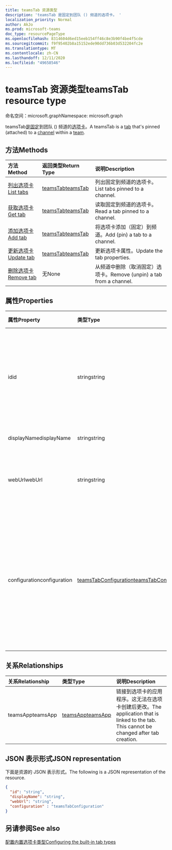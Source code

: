 ```yaml
---
title: teamsTab 资源类型
description: 'teamsTab 是固定到团队 () 频道的选项卡。 '
localization_priority: Normal
author: AkJo
ms.prod: microsoft-teams
doc_type: resourcePageType
ms.openlocfilehash: 8314604d6ed15eeb154ff46c8e3b90f4be4f5cde
ms.sourcegitcommit: f9f95402b8a15152ede90dd736b03d532204fc2e
ms.translationtype: MT
ms.contentlocale: zh-CN
ms.lasthandoff: 12/11/2020
ms.locfileid: "49658546"
---
```

# <a name="teamstab-resource-type"></a><span data-ttu-id="8570f-103">teamsTab 资源类型</span><span class="sxs-lookup"><span data-stu-id="8570f-103">teamsTab resource type</span></span>

<span data-ttu-id="8570f-104">命名空间：microsoft.graph</span><span class="sxs-lookup"><span data-stu-id="8570f-104">Namespace: microsoft.graph</span></span>



<span data-ttu-id="8570f-105">teamsTab[是固定](../resources/teamstab.md)到团队 () 频道的[](channel.md)[选项卡](team.md)。</span><span class="sxs-lookup"><span data-stu-id="8570f-105">A teamsTab is a [tab](../resources/teamstab.md) that's pinned (attached) to a [channel](channel.md) within a [team](team.md).</span></span> 

## <a name="methods"></a><span data-ttu-id="8570f-106">方法</span><span class="sxs-lookup"><span data-stu-id="8570f-106">Methods</span></span>

| <span data-ttu-id="8570f-107">方法</span><span class="sxs-lookup"><span data-stu-id="8570f-107">Method</span></span>       | <span data-ttu-id="8570f-108">返回类型</span><span class="sxs-lookup"><span data-stu-id="8570f-108">Return Type</span></span>  |<span data-ttu-id="8570f-109">说明</span><span class="sxs-lookup"><span data-stu-id="8570f-109">Description</span></span>|
|:---------------|:--------|:----------|
|[<span data-ttu-id="8570f-110">列出选项卡</span><span class="sxs-lookup"><span data-stu-id="8570f-110">List tabs</span></span>](../api/channel-list-tabs.md) | [<span data-ttu-id="8570f-111">teamsTab</span><span class="sxs-lookup"><span data-stu-id="8570f-111">teamsTab</span></span>](teamstab.md) | <span data-ttu-id="8570f-112">列出固定到频道的选项卡。</span><span class="sxs-lookup"><span data-stu-id="8570f-112">List tabs pinned to a channel.</span></span>|
|[<span data-ttu-id="8570f-113">获取选项卡</span><span class="sxs-lookup"><span data-stu-id="8570f-113">Get tab</span></span>](../api/channel-get-tabs.md) | [<span data-ttu-id="8570f-114">teamsTab</span><span class="sxs-lookup"><span data-stu-id="8570f-114">teamsTab</span></span>](teamstab.md) | <span data-ttu-id="8570f-115">读取固定到频道的选项卡。</span><span class="sxs-lookup"><span data-stu-id="8570f-115">Read a tab pinned to a channel.</span></span>|
|[<span data-ttu-id="8570f-116">添加选项卡</span><span class="sxs-lookup"><span data-stu-id="8570f-116">Add tab</span></span>](../api/channel-post-tabs.md) | [<span data-ttu-id="8570f-117">teamsTab</span><span class="sxs-lookup"><span data-stu-id="8570f-117">teamsTab</span></span>](teamstab.md) | <span data-ttu-id="8570f-118">将选项卡添加（固定）到频道。</span><span class="sxs-lookup"><span data-stu-id="8570f-118">Add (pin) a tab to a channel.</span></span>|
|[<span data-ttu-id="8570f-119">更新选项卡</span><span class="sxs-lookup"><span data-stu-id="8570f-119">Update tab</span></span>](../api/channel-patch-tabs.md) | [<span data-ttu-id="8570f-120">teamsTab</span><span class="sxs-lookup"><span data-stu-id="8570f-120">teamsTab</span></span>](teamstab.md) | <span data-ttu-id="8570f-121">更新选项卡属性。</span><span class="sxs-lookup"><span data-stu-id="8570f-121">Update the tab properties.</span></span>|
|[<span data-ttu-id="8570f-122">删除选项卡</span><span class="sxs-lookup"><span data-stu-id="8570f-122">Remove tab</span></span>](../api/channel-delete-tabs.md) | <span data-ttu-id="8570f-123">无</span><span class="sxs-lookup"><span data-stu-id="8570f-123">None</span></span> | <span data-ttu-id="8570f-124">从频道中删除（取消固定）选项卡。</span><span class="sxs-lookup"><span data-stu-id="8570f-124">Remove (unpin) a tab from a channel.</span></span>|


## <a name="properties"></a><span data-ttu-id="8570f-125">属性</span><span class="sxs-lookup"><span data-stu-id="8570f-125">Properties</span></span>

|<span data-ttu-id="8570f-126">属性</span><span class="sxs-lookup"><span data-stu-id="8570f-126">Property</span></span>|<span data-ttu-id="8570f-127">类型</span><span class="sxs-lookup"><span data-stu-id="8570f-127">Type</span></span>|<span data-ttu-id="8570f-128">说明</span><span class="sxs-lookup"><span data-stu-id="8570f-128">Description</span></span>|
|:---------------|:--------|:----------|
|  <span data-ttu-id="8570f-129">id</span><span class="sxs-lookup"><span data-stu-id="8570f-129">id</span></span>              |   <span data-ttu-id="8570f-130">string</span><span class="sxs-lookup"><span data-stu-id="8570f-130">string</span></span>                  |  <span data-ttu-id="8570f-131">唯一标识通道选项卡的特定实例的标识符。只读。</span><span class="sxs-lookup"><span data-stu-id="8570f-131">Identifier that uniquely identifies a specific instance of a channel tab. Read only.</span></span>     |
|  <span data-ttu-id="8570f-132">displayName</span><span class="sxs-lookup"><span data-stu-id="8570f-132">displayName</span></span>            |   <span data-ttu-id="8570f-133">string</span><span class="sxs-lookup"><span data-stu-id="8570f-133">string</span></span>                  |  <span data-ttu-id="8570f-134">选项卡的名称。</span><span class="sxs-lookup"><span data-stu-id="8570f-134">Name of the tab.</span></span>     |
|  <span data-ttu-id="8570f-135">webUrl</span><span class="sxs-lookup"><span data-stu-id="8570f-135">webUrl</span></span>          |   <span data-ttu-id="8570f-136">string</span><span class="sxs-lookup"><span data-stu-id="8570f-136">string</span></span>                  |  <span data-ttu-id="8570f-137">选项卡实例的深层链接 URL。</span><span class="sxs-lookup"><span data-stu-id="8570f-137">Deep link URL of the tab instance.</span></span> <span data-ttu-id="8570f-138">只读。</span><span class="sxs-lookup"><span data-stu-id="8570f-138">Read only.</span></span>     |
|  <span data-ttu-id="8570f-139">configuration</span><span class="sxs-lookup"><span data-stu-id="8570f-139">configuration</span></span>        |   [<span data-ttu-id="8570f-140">teamsTabConfiguration</span><span class="sxs-lookup"><span data-stu-id="8570f-140">teamsTabConfiguration</span></span>](teamstabconfiguration.md) |  <span data-ttu-id="8570f-141">应用于选项卡的自定义设置的容器。只有在设置此属性后，选项卡才被视为已配置。</span><span class="sxs-lookup"><span data-stu-id="8570f-141">Container for custom settings applied to a tab. The tab is considered configured only once this property is set.</span></span>     |

## <a name="relationships"></a><span data-ttu-id="8570f-142">关系</span><span class="sxs-lookup"><span data-stu-id="8570f-142">Relationships</span></span>

| <span data-ttu-id="8570f-143">关系</span><span class="sxs-lookup"><span data-stu-id="8570f-143">Relationship</span></span> | <span data-ttu-id="8570f-144">类型</span><span class="sxs-lookup"><span data-stu-id="8570f-144">Type</span></span>   | <span data-ttu-id="8570f-145">说明</span><span class="sxs-lookup"><span data-stu-id="8570f-145">Description</span></span> |
|:---------------|:--------|:----------|
|<span data-ttu-id="8570f-146">teamsApp</span><span class="sxs-lookup"><span data-stu-id="8570f-146">teamsApp</span></span>|[<span data-ttu-id="8570f-147">teamsApp</span><span class="sxs-lookup"><span data-stu-id="8570f-147">teamsApp</span></span>](teamsapp.md) | <span data-ttu-id="8570f-148">链接到选项卡的应用程序。这无法在选项卡创建后更改。</span><span class="sxs-lookup"><span data-stu-id="8570f-148">The application that is linked to the tab. This cannot be changed after tab creation.</span></span> |

## <a name="json-representation"></a><span data-ttu-id="8570f-149">JSON 表示形式</span><span class="sxs-lookup"><span data-stu-id="8570f-149">JSON representation</span></span>

<span data-ttu-id="8570f-150">下面是资源的 JSON 表示形式。</span><span class="sxs-lookup"><span data-stu-id="8570f-150">The following is a JSON representation of the resource.</span></span>


<!-- {
  "blockType": "resource",
  "baseType": "microsoft.graph.entity",
  "@odata.type": "microsoft.graph.teamsTab"
}-->

```json
{  
  "id": "string",
  "displayName": "string",
  "webUrl": "string",
  "configuration" : "teamsTabConfiguration"
}
```

<!-- uuid: 8fcb5dbc-d5aa-4681-8e31-b001d5168d79
2015-10-25 14:57:30 UTC -->
<!-- {
  "type": "#page.annotation",
  "description": "teamsTab resource",
  "keywords": "",
  "section": "documentation",
  "tocPath": ""
}-->

## <a name="see-also"></a><span data-ttu-id="8570f-151">另请参阅</span><span class="sxs-lookup"><span data-stu-id="8570f-151">See also</span></span>

[<span data-ttu-id="8570f-152">配置内置选项卡类型</span><span class="sxs-lookup"><span data-stu-id="8570f-152">Configuring the built-in tab types</span></span>](/graph/teams-configuring-builtin-tabs)


